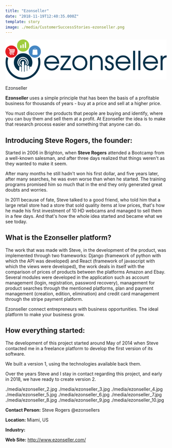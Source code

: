 ```yaml
---
title: "Ezonseller"
date: "2018-11-19T12:40:35.000Z"
template: story
image: ./media/CustomerSuccessStories-ezonseller.png
---
```


![Cesar Lang](./media/ezonseller-logo.png)

<title-2 align="centered">Ezonseller</title-2>

**Ezonseller** uses a simple principle that has been the basis of a profitable business for thousands of years - buy at a price and sell
at a higher price.

You must discover the products that people are buying and identify, where you can buy them and sell them at a profit. At Ezonseller the
idea is to make that research process easier and something that anyone can do.

## Introducing Steve Rogers, the founder:

Started in 2006 in Brighton, when **Steve Rogers** attended a Bootcamp from a well-known salesman, and after three days realized that
things weren't as they wanted to make it seem.

After many months he still hadn't won his first dollar, and five years later, after many searches, he was even worse than when he started.
The training programs promised him so much that in the end they only generated great doubts and worries.

In 2011 because of fate, Steve talked to a good friend, who told him that a large retail store had a store that sold quality items at low
prices, that's how he made his first investment of 10 HD webcams and managed to sell them in a few days. And that's how the whole idea
started and became what we see today.

## What is the Ezonseller platform?

The work that was made with Steve, in the development of the product, was implemented through two frameworks: Django (framework of python
with which the API was developed) and React (framework of javascript with which the views were developed), the work deals in itself with
the comparison of prices of products between the platforms Amazon and Ebay. Several modules were developed in the application such as
account management (login, registration, password recovery), management for product searches through the mentioned platforms, plan and
payment management (creation, edition, elimination) and credit card management through the stripe payment platform.

<block-quote>Ezonseller connect entrepreneurs with business opportunities. The ideal platform to make your business grow.</block-quote>

## How everything started:

The development of this project started around May of 2014 when Steve contacted me in a freelance platform to develop the first version
of its software.

We built a version 1, using the technologies available back them.

Over the years Steve and I stay in contact regarding this project, and early in 2018, we have ready to create version 2.

<carousel folder='customer-success-stories'>
./media/ezonseller_2.jpg
./media/ezonseller_3.jpg
./media/ezonseller_4.jpg
./media/ezonseller_5.jpg
./media/ezonseller_6.jpg
./media/ezonseller_7.jpg
./media/ezonseller_8.jpg
./media/ezonseller_9.jpg
./media/ezonseller_10.jpg
</carousel>

**Contact Person:** Steve Rogers @ezonsellers

**Location:** Miami, US

**Industry:** 

**Web Site:** http://www.ezonseller.com/



